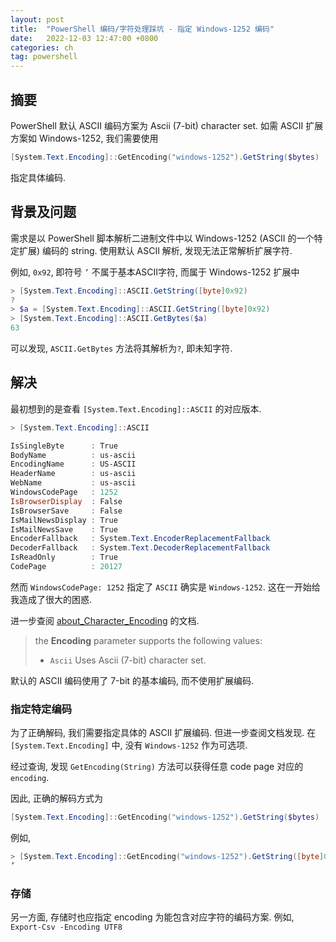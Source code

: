 ```yaml
---
layout: post
title:  "PowerShell 编码/字符处理踩坑 - 指定 Windows-1252 编码"
date:   2022-12-03 12:47:00 +0800
categories: ch
tag: powershell
---
```


## 摘要

PowerShell 默认 ASCII 编码方案为 Ascii (7-bit) character set. 如需 ASCII 扩展方案如 Windows-1252, 我们需要使用 

````powershell
[System.Text.Encoding]::GetEncoding("windows-1252").GetString($bytes)
````

指定具体编码.

## 背景及问题

需求是以 PowerShell 脚本解析二进制文件中以 Windows-1252 (ASCII 的一个特定扩展) 编码的 string. 使用默认 ASCII 解析, 发现无法正常解析扩展字符. 

例如, `0x92`, 即符号 `’` 不属于基本ASCII字符, 而属于 Windows-1252 扩展中

```powershell
> [System.Text.Encoding]::ASCII.GetString([byte]0x92)
?
> $a = [System.Text.Encoding]::ASCII.GetString([byte]0x92)
> [System.Text.Encoding]::ASCII.GetBytes($a)
63
```

可以发现, `ASCII.GetBytes` 方法将其解析为`?`, 即未知字符.

## 解决

最初想到的是查看 `[System.Text.Encoding]::ASCII` 的对应版本. 

```powershell
> [System.Text.Encoding]::ASCII

IsSingleByte      : True
BodyName          : us-ascii
EncodingName      : US-ASCII
HeaderName        : us-ascii
WebName           : us-ascii
WindowsCodePage   : 1252
IsBrowserDisplay  : False
IsBrowserSave     : False
IsMailNewsDisplay : True
IsMailNewsSave    : True
EncoderFallback   : System.Text.EncoderReplacementFallback
DecoderFallback   : System.Text.DecoderReplacementFallback
IsReadOnly        : True
CodePage          : 20127
```

然而 `WindowsCodePage: 1252` 指定了 `ASCII` 确实是 `Windows-1252`. 这在一开始给我造成了很大的困惑.

进一步查阅 [about_Character_Encoding](https://learn.microsoft.com/en-us/powershell/module/microsoft.powershell.core/about/about_character_encoding?view=powershell-7.3) 的文档.

> the **Encoding** parameter supports the following values:
>
> - `Ascii` Uses Ascii (7-bit) character set.

默认的 ASCII 编码使用了 7-bit 的基本编码, 而不使用扩展编码.

### 指定特定编码

为了正确解码, 我们需要指定具体的 ASCII 扩展编码. 但进一步查阅文档发现. 在 `[System.Text.Encoding]` 中, 没有 `Windows-1252` 作为可选项.

经过查询, 发现 `GetEncoding(String)` 方法可以获得任意 code page 对应的 `encoding`. 

因此, 正确的解码方式为

```powershell
[System.Text.Encoding]::GetEncoding("windows-1252").GetString($bytes)
```

例如, 

```powershell
> [System.Text.Encoding]::GetEncoding("windows-1252").GetString([byte]0x92)
’
```

### 存储

另一方面, 存储时也应指定 encoding 为能包含对应字符的编码方案. 例如, `Export-Csv -Encoding UTF8`

